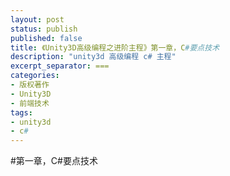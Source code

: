 ```yaml
---
layout: post
status: publish
published: false
title: 《Unity3D高级编程之进阶主程》第一章，C#要点技术
description: "unity3d 高级编程 c# 主程"
excerpt_separator: ===
categories:
- 版权著作
- Unity3D
- 前端技术
tags:
- unity3d
- c#
---
```


#第一章，C\#要点技术


